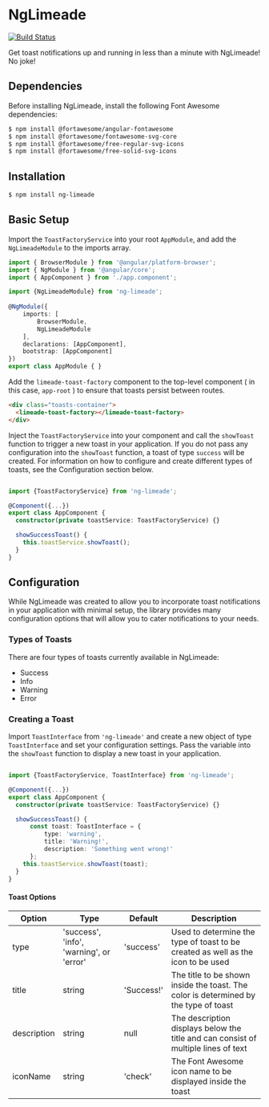 # NgLimeade

[![Build Status](https://travis-ci.org/braydoncoyer/ng-limeade.svg?branch=master)](https://travis-ci.org/braydoncoyer/ng-limeade)

Get toast notifications up and running in less than a minute with NgLimeade! No joke!

## Dependencies
Before installing NgLimeade, install the following Font Awesome dependencies:

```bash
$ npm install @fortawesome/angular-fontawesome
$ npm install @fortawesome/fontawesome-svg-core
$ npm install @fortawesome/free-regular-svg-icons
$ npm install @fortawesome/free-solid-svg-icons
```

## Installation

```bash
$ npm install ng-limeade
```

## Basic Setup

Import the `ToastFactoryService` into your root `AppModule`, and add the `NgLimeadeModule` to the imports array.

```typescript
import { BrowserModule } from '@angular/platform-browser';
import { NgModule } from '@angular/core';
import { AppComponent } from './app.component';

import {NgLimeadeModule} from 'ng-limeade';
 
@NgModule({
    imports: [
        BrowserModule,
        NgLimeadeModule
    ],
    declarations: [AppComponent],
    bootstrap: [AppComponent]
})
export class AppModule { }
```

Add the `limeade-toast-factory` component to the top-level component ( in this case, `app-root` ) to ensure that toasts persist between routes.

```html
<div class="toasts-container">
  <limeade-toast-factory></limeade-toast-factory>
</div>
```

Inject the `ToastFactoryService` into your component and call the `showToast` function to trigger a new toast in your application.
If you do not pass any configuration into the `showToast` function, a toast of type `success` will be created. For information on how to configure and create different types of toasts, see the Configuration section below.

```typescript

import {ToastFactoryService} from 'ng-limeade';

@Component({...})
export class AppComponent {
  constructor(private toastService: ToastFactoryService) {}

  showSuccessToast() {
    this.toastService.showToast();
  }
}
```

## Configuration
While NgLimeade was created to allow you to incorporate toast notifications in your application with minimal setup, the library provides many configuration options that will allow you to cater notifications to your needs.
### Types of Toasts  
There are four types of toasts currently available in NgLimeade:
* Success
* Info
* Warning
* Error


### Creating a Toast
Import `ToastInterface` from `'ng-limeade'` and create a new object of type `ToastInterface` and set your configuration settings.
Pass the variable into the `showToast` function to display a new toast in your application.

```typescript

import {ToastFactoryService, ToastInterface} from 'ng-limeade';

@Component({...})
export class AppComponent {
  constructor(private toastService: ToastFactoryService) {}

  showSuccessToast() {
      const toast: ToastInterface = {
          type: 'warning',
          title: 'Warning!',
          description: 'Something went wrong!'
      };
    this.toastService.showToast(toast);
  }
}
```

#### Toast Options
| Option            | Type                           | Default           | Description                                                                                                                                    |
| ----------------- | ------------------------------ | ----------------- | ----------------------------------------------------------------------------------------------------------------------------------------------- |
| type              | 'success', 'info', 'warning', or 'error'                       | 'success'             | Used to determine the type of toast to be created as well as the icon to be used                                                                                                            |
| title       | string                        | 'Success!'             | The title to be shown inside the toast. The color is determined by the type of toast                                                                                                                             
| description           | string                         | null              | The description displays below the title and can consist of multiple lines of text                                                                                                                 
| iconName   | string                         | 'check'              | The Font Awesome icon name to be displayed inside the toast    
